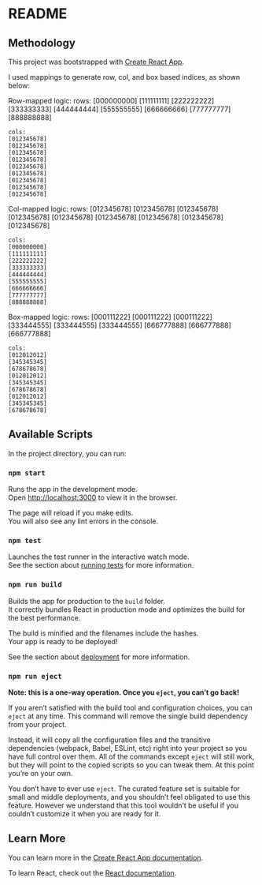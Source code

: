 # README

## Methodology

This project was bootstrapped with [Create React App](https://github.com/facebook/create-react-app).

I used mappings to generate row, col, and box based indices, as shown below:

Row-mapped logic:
    rows:
    [000000000]
    [111111111]
    [222222222]
    [333333333]
    [444444444]
    [555555555]
    [666666666]
    [777777777]
    [888888888]

    cols:
    [012345678]
    [012345678]
    [012345678]
    [012345678]
    [012345678]
    [012345678]
    [012345678]
    [012345678]
    [012345678]

Col-mapped logic:
    rows:
    [012345678]
    [012345678]
    [012345678]
    [012345678]
    [012345678]
    [012345678]
    [012345678]
    [012345678]
    [012345678]

    cols:
    [000000000]
    [111111111]
    [222222222]
    [333333333]
    [444444444]
    [555555555]
    [666666666]
    [777777777]
    [888888888]

Box-mapped logic:
    rows:
    [000111222]
    [000111222]
    [000111222]
    [333444555]
    [333444555]
    [333444555]
    [666777888]
    [666777888]
    [666777888]

    cols:
    [012012012]
    [345345345]
    [678678678]
    [012012012]
    [345345345]
    [678678678]
    [012012012]
    [345345345]
    [678678678]

## Available Scripts

In the project directory, you can run:

### `npm start`

Runs the app in the development mode.\
Open [http://localhost:3000](http://localhost:3000) to view it in the browser.

The page will reload if you make edits.\
You will also see any lint errors in the console.

### `npm test`

Launches the test runner in the interactive watch mode.\
See the section about [running tests](https://facebook.github.io/create-react-app/docs/running-tests) for more information.

### `npm run build`

Builds the app for production to the `build` folder.\
It correctly bundles React in production mode and optimizes the build for the best performance.

The build is minified and the filenames include the hashes.\
Your app is ready to be deployed!

See the section about [deployment](https://facebook.github.io/create-react-app/docs/deployment) for more information.

### `npm run eject`

**Note: this is a one-way operation. Once you `eject`, you can’t go back!**

If you aren’t satisfied with the build tool and configuration choices, you can `eject` at any time. This command will remove the single build dependency from your project.

Instead, it will copy all the configuration files and the transitive dependencies (webpack, Babel, ESLint, etc) right into your project so you have full control over them. All of the commands except `eject` will still work, but they will point to the copied scripts so you can tweak them. At this point you’re on your own.

You don’t have to ever use `eject`. The curated feature set is suitable for small and middle deployments, and you shouldn’t feel obligated to use this feature. However we understand that this tool wouldn’t be useful if you couldn’t customize it when you are ready for it.

## Learn More

You can learn more in the [Create React App documentation](https://facebook.github.io/create-react-app/docs/getting-started).

To learn React, check out the [React documentation](https://reactjs.org/).
